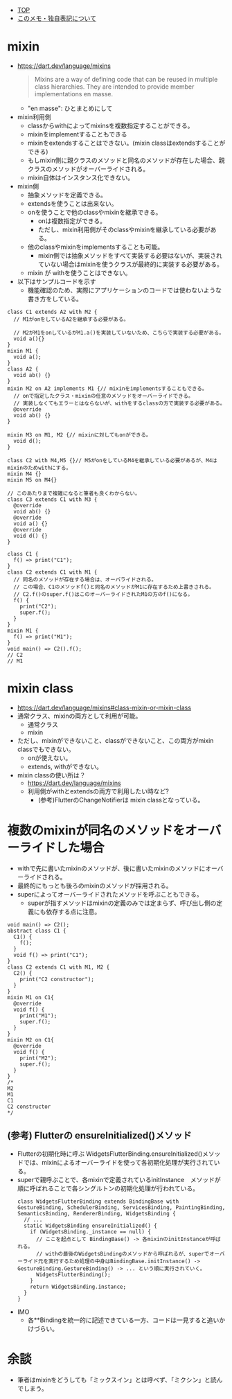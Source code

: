 - [TOP](./README.md)
- [このメモ・独自表記について](../README.md)



# mixin
* https://dart.dev/language/mixins
  > Mixins are a way of defining code that can be reused in multiple class hierarchies. They are intended to provide member implementations en masse.
    * "en masse": ひとまとめにして
* mixin利用側
  * classからwithによってmixinsを複数指定することができる。
  * mixinをimplementすることもできる
  * mixinをextendsすることはできない。(mixin classはextendsすることができる)
  * もしmixin側に親クラスのメソッドと同名のメソッドが存在した場合、親クラスのメソッドがオーバーライドされる。
  * mixin自体はインスタンス化できない。
* mixin側
  * 抽象メソッドを定義できる。
  * extendsを使うことは出来ない。
  * onを使うことで他のclassやmixinを継承できる。
    * onは複数指定ができる。
    * ただし、mixin利用側がそのclassやmixinを継承している必要がある。
  * 他のclassやmixinをimplementsすることも可能。
    * mixin側では抽象メソッドをすべて実装する必要はないが、実装されていない場合はmixinを使うクラスが最終的に実装する必要がある。
  * mixin が withを使うことはできない。
* 以下はサンプルコードを示す
  * 機能確認のため、実際にアプリケーションのコードでは使わないような書き方をしている。
```
class C1 extends A2 with M2 {
  // M1がonをしているA2を継承する必要がある。
  
  // M2がM1をonしているがM1.a()を実装していないため、こちらで実装する必要がある。
  void a(){}
}
mixin M1 {
  void a(); 
}
class A2 {
  void ab() {}
}
mixin M2 on A2 implements M1 {// mixinをimplementsすることもできる。
  // onで指定したクラス・mixinの任意のメソッドをオーバーライドできる。
  // 実装しなくてもエラーとはならないが、withをするclassの方で実装する必要がある。
  @override
  void ab() {}
}

mixin M3 on M1, M2 {// mixinに対してもonができる。
  void d();
}

class C2 with M4,M5 {}// M5がonをしているM4を継承している必要があるが、M4はmixinのためwithにする。
mixin M4 {}
mixin M5 on M4{}

// このあたりまで複雑になると筆者も良くわからない。
class C3 extends C1 with M3 {
  @override
  void ab() {}
  @override
  void a() {}
  @override
  void d() {}
}
```

```
class C1 {
  f() => print("C1");
}
class C2 extends C1 with M1 {
  // 同名のメソッドが存在する場合は、オーバライドされる。
  // この場合、C1のメソッドf()と同名のメソッドがM1に存在するため上書きされる。
  // C2.f()のsuper.f()はこのオーバーライドされたM1の方のf()になる。
  f() { 
    print("C2");
    super.f();
  }
}
mixin M1 {
  f() => print("M1");
}
void main() => C2().f();
// C2
// M1
```

# mixin class
* https://dart.dev/language/mixins#class-mixin-or-mixin-class
* 通常クラス、mixinの両方として利用が可能。
  * 通常クラス
  * mixin
* ただし、mixinができないこと、classができないこと、この両方がmixin classでもできない。
  * onが使えない。
  * extends, withができない。
* mixin classの使い所は？
  * https://dart.dev/language/mixins
  * 利用側がwithとextendsの両方で利用したい時など?
    * (参考)FlutterのChangeNotifierは mixin classとなっている。

# 複数のmixinが同名のメソッドをオーバーライドした場合
* withで先に書いたmixinのメソッドが、後に書いたmixinのメソッドにオーバーライドされる。
* 最終的にもっとも後ろのmixinのメソッドが採用される。
* superによってオーバーライドされたメソッドを呼ぶこともできる。
  * superが指すメソッドはmixinの定義のみでは定まらず、呼び出し側の定義にも依存する点に注意。
```
void main() => C2();
abstract class C1 {
  C1() {
    f();
  }
  void f() => print("C1");
}
class C2 extends C1 with M1, M2 {
  C2() {
    print("C2 constructor");
  }
}
mixin M1 on C1{
  @override
  void f() {
    print("M1");
    super.f();
  }
}
mixin M2 on C1{
  @override
  void f() {
    print("M2");
    super.f();
  }
}
/*
M2
M1
C1
C2 constructor
*/
```
## (参考)  Flutterの ensureInitialized()メソッド
* Flutterの初期化時に呼ぶ WidgetsFlutterBinding.ensureInitialized()メソッドでは、mixinによるオーバーライドを使って各初期化処理が実行されている。
* superで親呼ぶことで、各mixinで定義されているinitInstance　メソッドが順に呼ばれることで各シングルトンの初期化処理が行われている。
  ```
  class WidgetsFlutterBinding extends BindingBase with GestureBinding, SchedulerBinding, ServicesBinding, PaintingBinding, SemanticsBinding, RendererBinding, WidgetsBinding {
    // ...
    static WidgetsBinding ensureInitialized() {
      if (WidgetsBinding._instance == null) {
        // ここを起点として BindingBase() -> 各mixinのinitInstanceが呼ばれる。
        // withの最後のWidgetsBindingのメソッドから呼ばれるが、superでオーバーライド元を実行するため処理の中身はBindingBase.initInstance() -> GestureBinding.GestureBinding() -> ... という順に実行されていく。
        WidgetsFlutterBinding();
      }
      return WidgetsBinding.instance;
    }
  }
  ```
* IMO
  * 各**Bindingを統一的に記述できている一方、コードは一見すると追いかけづらい。

# 余談
* 筆者はmixinをどうしても「ミックスイン」とは呼べず、「ミクシン」と読んでしまう。